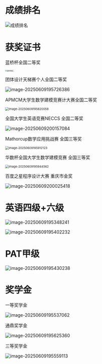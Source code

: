 # 成绩排名

![成绩排名](./assets/成绩排名.jpg)

# 获奖证书

蓝桥杯全国二等奖

<img src="./assets/蓝桥杯国二.jpg" alt="蓝桥杯国二" style="zoom: 33%;" />



团体设计天梯赛个人全国二等奖

![image-20250609195726386](./assets/image-20250609195726386.png)

APMCM大学生数学建模竞赛计大赛全国二等奖

<img src="./assets/image-20250609195820058.png" alt="image-20250609195820058" style="zoom:67%;" />

全国大学生英语竞赛NECCS 全国二等奖

![image-20250609200157084](./assets/image-20250609200157084.png)



Mathorcup数学应用挑战赛 全国三等奖

<img src="./assets/image-20250609195912123.png" alt="image-20250609195912123" style="zoom:67%;" />



华数杯全国大学生数学建模竞赛 全国三等奖

<img src="./assets/image-20250609195944562.png" alt="image-20250609195944562" style="zoom:67%;" />





百度之星程序设计大赛 重庆市金奖

![image-20250609200025418](./assets/image-20250609200025418.png)









# 英语四级+六级



![image-20250609195348241](./assets/image-20250609195348241.png)



![image-20250609195402232](./assets/image-20250609195402232.png)



# PAT甲级

![image-20250609195430238](./assets/image-20250609195430238.png)



# 奖学金

一等奖学金

![image-20250609195537062](./assets/image-20250609195537062.png)

通鼎奖学金

![image-20250609195625360](./assets/image-20250609195625360.png)

三等奖学金

![image-20250609195559113](./assets/image-20250609195559113.png)